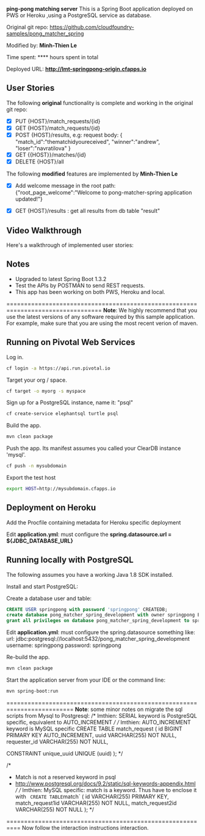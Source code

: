 **ping-pong matching server** 
	This is a Spring Boot application deployed on PWS or Heroku
	,using a PostgreSQL service as database.

Original git repo: https://github.com/cloudfoundry-samples/pong_matcher_spring

Modified by: **Minh-Thien Le**

Time spent: **** hours spent in total

Deployed URL: **http://lmt-springpong-origin.cfapps.io**

## User Stories

The following **original** functionality is complete and working in the original git repo:
* [x] PUT {HOST}/match_requests/{id}
* [x] GET {HOST}/match_requests/{id}
* [x] POST {HOST}/results, e.g: request body:
		{
		"match_id":"thematchidyoureceived",
		"winner":"andrew",
		"loser":"navratilova"
		}
* [x] GET {{HOST}}/matches/{id}
* [x] DELETE {HOST}/all

The following **modified** features are implemented by **Minh-Thien Le**
* [x] Add welcome message in the root path:
	{"root_page_welcome":"Welcome to pong-matcher-spring application updated!"}
* [x] GET {HOST}/results : get all results from db table "result"
	

## Video Walkthrough

Here's a walkthrough of implemented user stories:

## Notes
* Upgraded to latest Spring Boot 1.3.2
* Test the APIs by POSTMAN to send REST requests.
* This app has been working on both PWS, Heroku and local.

=================================================================================
**Note**: We highly recommend that you use the latest versions of any software required by this sample application. For example, make sure that you are using the most recent verion of maven.

## Running on Pivotal Web Services

Log in.

```bash
cf login -a https://api.run.pivotal.io
```

Target your org / space.

```bash
cf target -o myorg -s myspace
```

Sign up for a PostgreSQL instance, name it: "psql"

```bash
cf create-service elephantsql turtle psql
```

Build the app.

```bash
mvn clean package
```

Push the app. Its manifest assumes you called your ClearDB instance 'mysql'.

```bash
cf push -n mysubdomain
```

Export the test host

```bash
export HOST=http://mysubdomain.cfapps.io
```

## Deployment on Heroku
Add the Procfile containing metadata for Heroku specific deployment

Edit **application.yml**: must configure the **spring.datasource.url = ${JDBC_DATABASE_URL}**

## Running locally with PostgreSQL

The following assumes you have a working Java 1.8 SDK installed.

Install and start PostgreSQL:

Create a database user and table:

```sql
CREATE USER springpong with password 'springpong' CREATEDB;
create database pong_matcher_spring_development with owner springpong ENCODING 'UTF8';
grant all privileges on database pong_matcher_spring_development to springpong;
```

Edit **application.yml**: must configure the spring.datasource something like:
    url: jdbc:postgresql://localhost:5432/pong_matcher_spring_development
    username: springpong
    password: springpong
    
Re-build the app.

```bash
mvn clean package
```

Start the application server from your IDE or the command line:

```bash
mvn spring-boot:run
```
=========================================================================
**Note**: some minor notes on migrate the sql scripts from Mysql to Postgresql:
/* lmthien: SERIAL keyword is PostgreSQL specific, equivalent to AUTO_INCREMENT */
/* lmthien: AUTO_INCREMENT keyword is MySQL specific
CREATE TABLE match_request (
  id           BIGINT PRIMARY KEY AUTO_INCREMENT,
  uuid         VARCHAR(255) NOT NULL,
  requester_id VARCHAR(255) NOT NULL,

  CONSTRAINT unique_uuid UNIQUE (uuid)
);
*/

/* 
 * Match is not a reserved keyword in psql
 * http://www.postgresql.org/docs/9.2/static/sql-keywords-appendix.html
 */
/* lmthien: MySQL specific: match is a keyword. Thus have to enclose it with ` 
CREATE TABLE `match` (
  id               VARCHAR(255) PRIMARY KEY,
  match_request1id VARCHAR(255) NOT NULL,
  match_request2id VARCHAR(255) NOT NULL
);
*/

==========================================================
Now follow the interaction instructions interaction.

[acceptance-test]:https://github.com/cloudfoundry-samples/pong_matcher_acceptance
[pws]:https://run.pivotal.io
[interaction]:https://github.com/cloudfoundry-samples/pong_matcher_grails#interaction-instructions






